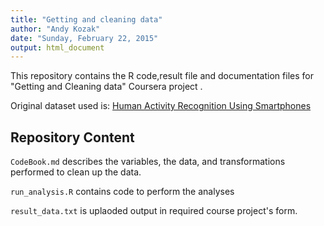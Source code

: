```yaml
---
title: "Getting and cleaning data"
author: "Andy Kozak"
date: "Sunday, February 22, 2015"
output: html_document
---
```


This repository contains  the R code,result file and documentation files for "Getting and Cleaning data" Coursera project .

Original dataset  used is: [Human Activity Recognition Using Smartphones](http://archive.ics.uci.edu/ml/datasets/Human+Activity+Recognition+Using+Smartphones)

## Repository Content 

`CodeBook.md` describes the variables, the data, and  transformations  performed to clean up the data.

`run_analysis.R` contains  code to perform the analyses 

`result_data.txt` is uplaoded output  in required  course project's form.


